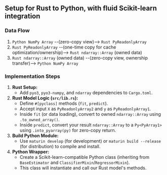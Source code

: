 ## Setup for Rust to Python, with fluid Scikit-learn integration

### Data Flow

1.  `Python NumPy Array` --(zero-copy view)--> `Rust PyReadonlyArray`
2.  `Rust PyReadonlyArray` --(one-time copy for cache optimization/ownership)--> `Rust ndarray::Array` (owned data)
3.  `Rust ndarray::Array` (owned data) --(zero-copy view, ownership transfer)--> `Python NumPy Array`

### Implementation Steps

1.  **Rust Setup:**
    *   Add `pyo3`, `pyo3-numpy`, and `ndarray` dependencies to `Cargo.toml`.
2.  **Rust Model Logic (`src/lib.rs`):**
    *   Define `#[pyclass]` methods (`fit`, `predict`).
    *   Accept input `X` as `PyReadonlyArray2` and `y` as `PyReadonlyArray1`.
    *   Inside `fit` (or data loading), convert to owned `ndarray::Array` using `.to_owned_array()`.
    *   Inside `predict`, convert your result `ndarray::Array` to a `Py<PyArray1>` using `.into_pyarray(py)` for zero-copy return.
3.  **Build Python Module:**
    *   Use `maturin develop` (for development) or `maturin build --release` (for distribution) to compile and install.
4.  **Python Wrapper:**
    *   Create a Scikit-learn-compatible Python class (inheriting from `BaseEstimator` and `ClassifierMixin`/`RegressorMixin`).
    *   This class will instantiate and call our Rust model's methods.
  
